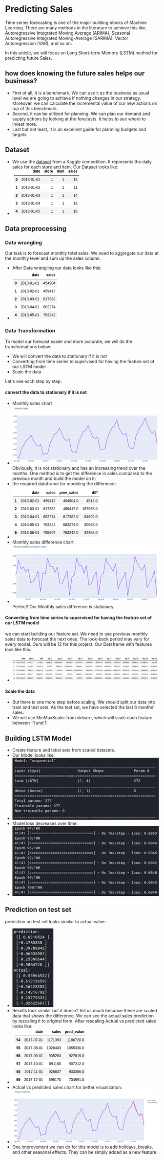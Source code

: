 # Predicting Sales
Time series forecasting is one of the major building blocks of Machine Learning. There are many methods in the literature to achieve this like Autoregressive Integrated Moving Average (ARIMA), Seasonal Autoregressive Integrated Moving-Average (SARIMA), Vector Autoregression (VAR), and so on.

In this article, we will focus on Long Short-term Memory (LSTM) method for predicting future Sales.

## how does knowing the future sales helps our business?
* First of all, it is a benchmark. We can use it as the business as usual level we are going to achieve if nothing changes in our strategy. Moreover, we can calculate the incremental value of our new actions on top of this benchmark.
* Second, it can be utilized for planning. We can plan our demand and supply actions by looking at the forecasts. It helps to see where to invest more.
* Last but not least, it is an excellent guide for planning budgets and targets.

## Dataset
* We use the [dataset](https://www.kaggle.com/c/demand-forecasting-kernels-only) from a Kaggle competition. It represents the daily sales for each store and item.
Our Dataset looks like:
* ![Dataset pic](Images/Dataset_pic.png)

## Data preprocessing

### Data wrangling
Our task is to forecast monthly total sales. We need to aggregate our data at the monthly level and sum up the sales column.
* After Data wrangling our data looks like this:
* ![Dataset pic](Images/Monthly_data.png)

### Data Transformation
To model our forecast easier and more accurate, we will do the transformations below:

* We will convert the data to stationary if it is not
* Converting from time series to supervised for having the feature set of our LSTM model
* Scale the data

Let's see each step by step:
#### convert the data to stationary if it is not
* Monthly sales chart
* ![Monthly sales chart](Images/Monthly_sales.png)
Obviously, it is not stationary and has an increasing trend over the months. One method is to get the difference in sales compared to the previous month and build the model on it:
* the required dataframe for modeling the difference:
* ![Dataset pic](Images/Dataset_diff.png)
* Monthly sales difference chart
* ![Monthly sales difference chart](Images/Monthly_difference.png)
Perfect! Our Monthly sales difference is stationary.

#### Converting from time series to supervised for having the feature set of our LSTM model
we can start building our feature set. We need to use previous monthly sales data to forecast the next ones. The look-back period may vary for every model. Ours will be 12 for this project. Our Dataframe with features look like this:
* ![Dataset pic](Images/Dataset_feature.png)

#### Scale the data
* But there is one more step before scaling. We should split our data into train and test sets. As the test set, we have selected the last 6 months’ sales.
* We will use MinMaxScaler from sklearn, which will scale each feature between -1 and 1.

## Building LSTM Model
* Create feature and label sets from scaled datasets.
* Our Model looks like:
* ![Model_summary](Images/Model_summary.png)
* Model loss decreases over time:
* ![Model_Loss](Images/Model_loss.png)

## Prediction on test set
prediction on test set looks similar to actual value:
* ![Prediction](Images/Prediction.png)
* Results look similar but it doesn’t tell us much because these are scaled data that shows the difference. We can see the actual sales prediction by rescaling it to original form. After rescaling Actual vs predicted sales looks like:
* ![Prediction](Images/Actual_vs_predicted.png)
* Actual vs predicted sales chart for better visualization:
* ![Prediction](Images/Predicted_sales_chart.png)
* One improvement we can do for this model is to add holidays, breaks, and other seasonal effects. They can be simply added as a new feature.
